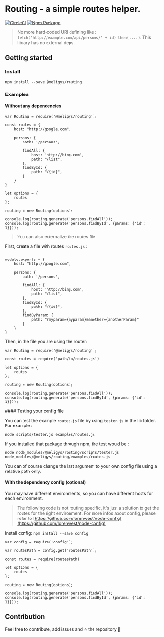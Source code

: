 # Routing - a simple routes helper.

[![CircleCI](https://img.shields.io/circleci/project/github/meligys/routing.svg)](https://circleci.com/gh/meligys/workflows/routing/tree/master) [![Npm Package](https://img.shields.io/npm/v/@meligys/routing.svg)](https://www.npmjs.com/package/@meligys/routing)

> No more hard-coded URI defining like : `fetch('http://example.com/api/persons/' + id).then(....)`. This library has no external deps.

## Getting started

### Install

`npm install --save @meligys/routing`

### Examples

#### Without any dependencies


```
var Routing = require('@meligys/routing');

const routes = {
    host: "http://google.com",

    persons: {
        path: '/persons',

        findAll: {
            host: 'http://bing.com',
            path: "/list",
        },
        findById: {
            path: "/{id}",
        }
    }
}

let options = {
    routes
};

routing = new Routing(options);

console.log(routing.generate('persons.findAll'));
console.log(routing.generate('persons.findById', {params: {'id': 1}}));
```

> You can also externalize the routes file


First, create a file with routes `routes.js` :

```

module.exports = {
    host: "http://google.com",

    persons: {
        path: '/persons',

        findAll: {
            host: 'http://bing.com',
            path: "/list",
        },
        findById: {
            path: "/{id}",
        },
        findByParam: {
            path: "?myparam={myparam}&another={anotherParam}"
        }
    }
}

```

Then, in the file you are using the router:

```
var Routing = require('@meligys/routing');

const routes = require('path/to/routes.js')

let options = {
    routes
};

routing = new Routing(options);

console.log(routing.generate('persons.findAll'));
console.log(routing.generate('persons.findById', {params: {'id': 1}}));
```

#### Testing your config file

You can test the example `routes.js` file by using `tester.js` in the lib folder.
For example :
```
node scripts/tester.js examples/routes.js
```

If you installed that package through npm, the test would be :
```
node node_modules/@meligys/routing/scripts/tester.js node_modules/@meligys/routing/examples/routes.js
```

You can of course change the last argument to your own config file using a relative path only.

#### With the dependency config (optional)

You may have different environments, so you can have different hosts for each environment.

> The following code is not routing specific, it's just a solution to get the routes for the right environment. For more infos about config, please refer to [https://github.com/lorenwest/node-config](https://github.com/lorenwest/node-config)

Install config: `npm install --save config`

```
var config = require('config');

var routesPath = config.get('routesPath');

const routes = require(routesPath)

let options = {
    routes
};

routing = new Routing(options);

console.log(routing.generate('persons.findAll'));
console.log(routing.generate('persons.findById', {params: {'id': 1}}));

```

## Contribution

Feel free to contribute, add issues and :star: the repository :sparkler:
